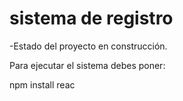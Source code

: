 <h1> sistema de registro </h1>


-Estado del proyecto en construcción.

Para ejecutar el sistema debes poner:

npm install reac
